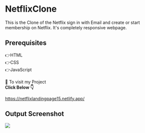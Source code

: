 # NetflixClone
This is the Clone of the Netflix sign in with Email and create or start membership on Netflix. It's completely responsive webpage.

<h2>Prerequisites</h2>
👉HTML<br>
👉CSS<br>
👉JavaScript<br>
<br>
👋 To visit my Project    <br> <b>Click Below 👇<br></b>

https://netflixlandingpage15.netlify.app/

<h2>Output Screenshot</h2>
<img src= "https://github.com/Sakshii15/NetflixLandingPg.github.io/blob/main/ne.png?raw=true"/>
